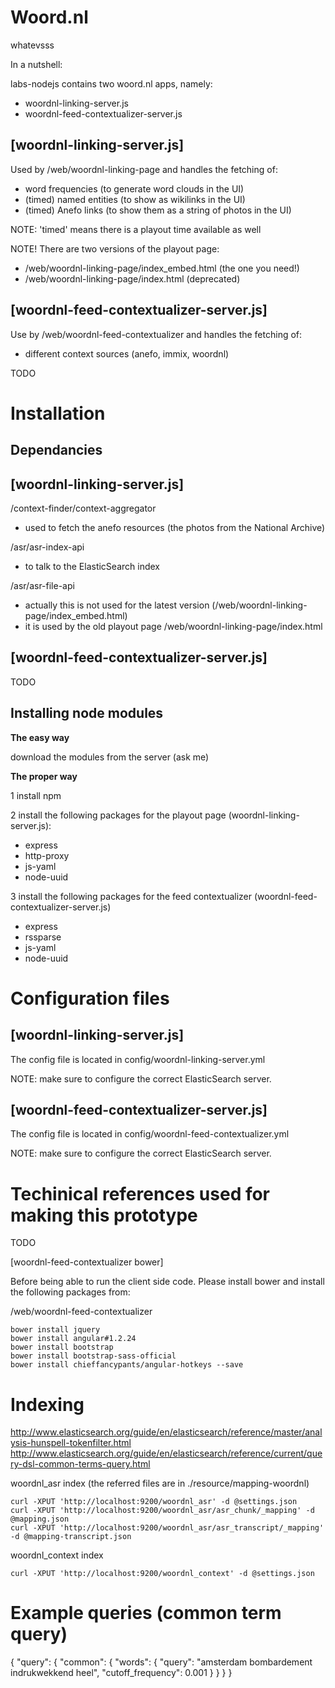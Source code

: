 Woord.nl 
================================
whatevsss

In a nutshell: 

labs-nodejs contains two woord.nl apps, namely:
* woordnl-linking-server.js 
* woordnl-feed-contextualizer-server.js


[woordnl-linking-server.js]
--------------------------------

Used by /web/woordnl-linking-page and handles the fetching of:

* word frequencies (to generate word clouds in the UI)
* (timed) named entities (to show as wikilinks in the UI)
* (timed) Anefo links (to show them as a string of photos in the UI)

NOTE: 'timed' means there is a playout time available as well


NOTE! There are two versions of the playout page:
* /web/woordnl-linking-page/index_embed.html (the one you need!)
* /web/woordnl-linking-page/index.html (deprecated)



[woordnl-feed-contextualizer-server.js]
--------------------------------

Use by /web/woordnl-feed-contextualizer and handles the fetching of:

* different context sources (anefo, immix, woordnl)

TODO


Installation
================================



Dependancies
--------------------------------

[woordnl-linking-server.js]
--------------------------------

/context-finder/context-aggregator
* used to fetch the anefo resources (the photos from the National Archive)

/asr/asr-index-api
* to talk to the ElasticSearch index

/asr/asr-file-api	
* actually this is not used for the latest version (/web/woordnl-linking-page/index_embed.html)
* it is used by the old playout page /web/woordnl-linking-page/index.html


[woordnl-feed-contextualizer-server.js]
--------------------------------

TODO


Installing node modules
--------------------------------

**The easy way**

download the modules from the server (ask me)


**The proper way**

1 install npm

2 install the following packages for the playout page (woordnl-linking-server.js):	
* express 
* http-proxy 
* js-yaml
* node-uuid	

3 install the following packages for the feed contextualizer (woordnl-feed-contextualizer-server.js)
* express
* rssparse
* js-yaml
* node-uuid	



Configuration files
================================

[woordnl-linking-server.js]
--------------------------------

The config file is located in config/woordnl-linking-server.yml

NOTE: make sure to configure the correct ElasticSearch server.


[woordnl-feed-contextualizer-server.js]
--------------------------------

The config file is located in config/woordnl-feed-contextualizer.yml

NOTE: make sure to configure the correct ElasticSearch server.


Techinical references used for making this prototype
================================

TODO




[woordnl-feed-contextualizer bower]

Before being able to run the client side code. Please install bower and install the following packages from:

/web/woordnl-feed-contextualizer

	bower install jquery
	bower install angular#1.2.24
	bower install bootstrap
	bower install bootstrap-sass-official
	bower install chieffancypants/angular-hotkeys --save



Indexing
=================================
http://www.elasticsearch.org/guide/en/elasticsearch/reference/master/analysis-hunspell-tokenfilter.html
http://www.elasticsearch.org/guide/en/elasticsearch/reference/current/query-dsl-common-terms-query.html

woordnl_asr index (the referred files are in ./resource/mapping-woordnl)

	curl -XPUT 'http://localhost:9200/woordnl_asr' -d @settings.json
	curl -XPUT 'http://localhost:9200/woordnl_asr/asr_chunk/_mapping' -d @mapping.json
	curl -XPUT 'http://localhost:9200/woordnl_asr/asr_transcript/_mapping' -d @mapping-transcript.json

woordnl_context index

	curl -XPUT 'http://localhost:9200/woordnl_context' -d @settings.json





Example queries (common term query)
==================================

{
  "query": {
    "common": {
      "words": {
        "query": "amsterdam bombardement indrukwekkend heel",
        "cutoff_frequency": 0.001
      }
    }
  }
}
